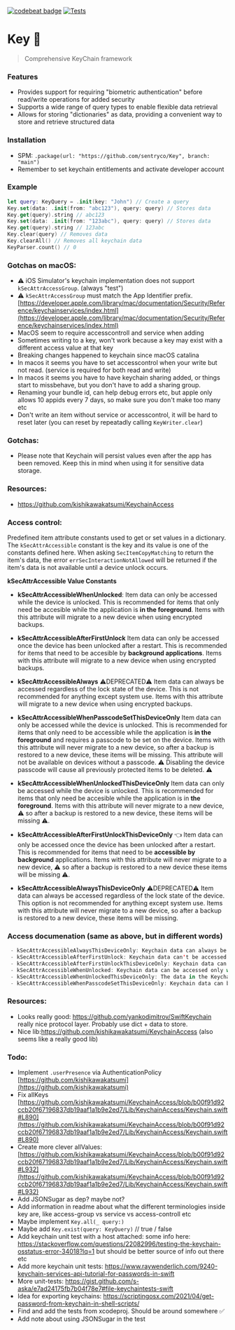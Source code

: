 [![codebeat badge](https://codebeat.co/badges/c964bad7-ab73-4eae-9ce8-cc746cc0e547)](https://codebeat.co/projects/github-com-passbook-key-master)
[![Tests](https://github.com/sentryco/Key/actions/workflows/Tests.yml/badge.svg)](https://github.com/sentryco/Key/actions/workflows/Tests.yml)

# Key 🔑

> Comprehensive KeyChain framework

### Features
- Provides support for requiring "biometric authentication" before read/write operations for added security
- Supports a wide range of query types to enable flexible data retrieval
- Allows for storing "dictionaries" as data, providing a convenient way to store and retrieve structured data

### Installation
- SPM: `.package(url: "https://github.com/sentryco/Key", branch: "main")`
- Remember to set keychain entitlements and activate developer account

### Example
```swift
let query: KeyQuery = .init(key: "John") // Create a query
Key.set(data: .init(from: "abc123"), query: query) // Stores data
Key.get(query).string // abc123
Key.set(data: .init(from: "123abc"), query: query) // Stores data
Key.get(query).string // 123abc
Key.clear(query) // Removes data
Key.clearAll() // Removes all keychain data
KeyParser.count() // 0
```

### Gotchas on macOS:
- ⚠️ iOS Simulator's keychain implementation does not support `kSecAttrAccessGroup`. (always "test")
- ⚠️ `kSecAttrAccessGroup` must match the App Identifier prefix. [https://developer.apple.com/library/mac/documentation/Security/Reference/keychainservices/index.html](https://developer.apple.com/library/mac/documentation/Security/Reference/keychainservices/index.html)  
- MacOS seem to require accesscontroll and service when adding
- Sometimes writing to a key, won't work because a key may exist with a different access value at that key
- Breaking changes happened to keychain since macOS catalina
- In macos it seems you have to set accesscontrol when your write but not read. (service is required for both read and write)
- In macos it seems you have to have keychain sharing added, or things start to missbehave, but you don't have to add a sharing group.
- Renaming your bundle id, can help debug errors etc, but apple only allows 10 appids every 7 days, so make sure you don't make too many etc
- Don't write an item without service or accesscontrol, it will be hard to reset later (you can reset by repeatadly calling `KeyWriter.clear`)

### Gotchas:
- Please note that Keychain will persist values even after the app has been removed. Keep this in mind when using it for sensitive data storage.

### Resources:
- https://github.com/kishikawakatsumi/KeychainAccess

### Access control:
Predefined item attribute constants used to get or set values
in a dictionary. The `kSecAttrAccessible` constant is the key and its
value is one of the constants defined here.
When asking `SecItemCopyMatching` to return the item's data, the error
`errSecInteractionNotAllowed` will be returned if the item's data is not
available until a device unlock occurs.

**kSecAttrAccessible Value Constants**

- **kSecAttrAccessibleWhenUnlocked**: Item data can only be accessed
while the device is unlocked. This is recommended for items that only
need be accesible while the application is **in the foreground**.  Items
with this attribute will migrate to a new device when using encrypted
backups.

- **kSecAttrAccessibleAfterFirstUnlock** Item data can only be
accessed once the device has been unlocked after a restart.  This is
recommended for items that need to be accesible by **background
applications**. Items with this attribute will migrate to a new device
when using encrypted backups.

- **kSecAttrAccessibleAlways** ⚠️️DEPRECATED⚠️️ Item data can always be accessed
regardless of the lock state of the device.  This is not recommended
for anything except system use. Items with this attribute will migrate
to a new device when using encrypted backups.

- **kSecAttrAccessibleWhenPasscodeSetThisDeviceOnly** Item data can
only be accessed while the device is unlocked. This is recommended for
items that only need to be accessible while the application is **in the
foreground** and requires a passcode to be set on the device. Items with
this attribute will never migrate to a new device, so after a backup
is restored to a new device, these items will be missing. This
attribute will not be available on devices without a passcode. ⚠️️ Disabling
the device passcode will cause all previously protected items to
be deleted. ⚠️️

- **kSecAttrAccessibleWhenUnlockedThisDeviceOnly** Item data can only
be accessed while the device is unlocked. This is recommended for items
that only need be accesible while the application is in **the foreground**.
Items with this attribute will never migrate to a new device, ⚠️️ so after
a backup is restored to a new device, these items will be missing ⚠️️.

- **kSecAttrAccessibleAfterFirstUnlockThisDeviceOnly** 👈 Item data can
only be accessed once the device has been unlocked after a restart.
This is recommended for items that need to be **accessible by background**
applications. Items with this attribute will never migrate to a new
device, ⚠️️ so after a backup is restored to a new device these items will
be missing ⚠️️.

- **kSecAttrAccessibleAlwaysThisDeviceOnly** ⚠️️DEPRECATED⚠️️ Item data can always
be accessed regardless of the lock state of the device. This option
is not recommended for anything except system use. Items with this
attribute will never migrate to a new device, so after a backup is
restored to a new device, these items will be missing.

### Access documenation (same as above, but in different words)
```swift
 - kSecAttrAccessibleAlwaysThisDeviceOnly: Keychain data can always be accessed, regardless of device is locked or not. These data won't be  included in an iCloud or local backup.
 - kSecAttrAccessibleAfterFirstUnlock: Keychain data can't be accessed after a restart until the device has been unlocked once by the user.
 - kSecAttrAccessibleAfterFirstUnlockThisDeviceOnly: Keychain data can't be accessed after a restart until the device has been unlocked once by the user. Items with this attribute do not migrate to a new device. Thus, after restoring from a backup of a different device, these items will not be present.
 - kSecAttrAccessibleWhenUnlocked: Keychain data can be accessed only while the device is unlocked by the user.
 - kSecAttrAccessibleWhenUnlockedThisDeviceOnly: The data in the Keychain item can be accessed only while the device is unlocked by the user. The data won't be included in an iCloud or local backup.
 - kSecAttrAccessibleWhenPasscodeSetThisDeviceOnly: Keychain data can be accessed only when the device is unlocked. This protection class is only available if a passcode is set on the device. The data won't be included in an iCloud or local backup.
```

### Resources:
- Looks really good: https://github.com/yankodimitrov/SwiftKeychain really nice protocol layer. Probably use dict + data to store.
- Nice lib:https://github.com/kishikawakatsumi/KeychainAccess (also seems like a really good lib)

### Todo:
- Implement `.userPresence` via AuthenticationPolicy [https://github.com/kishikawakatsumi](https://github.com/kishikawakatsumi)
- Fix allKeys [https://github.com/kishikawakatsumi/KeychainAccess/blob/b00f91d92ccb20f67196837db19aaf1a1b9e2ed7/Lib/KeychainAccess/Keychain.swift#L890](https://github.com/kishikawakatsumi/KeychainAccess/blob/b00f91d92ccb20f67196837db19aaf1a1b9e2ed7/Lib/KeychainAccess/Keychain.swift#L890)
- Create more clever allValues: [https://github.com/kishikawakatsumi/KeychainAccess/blob/b00f91d92ccb20f67196837db19aaf1a1b9e2ed7/Lib/KeychainAccess/Keychain.swift#L932](https://github.com/kishikawakatsumi/KeychainAccess/blob/b00f91d92ccb20f67196837db19aaf1a1b9e2ed7/Lib/KeychainAccess/Keychain.swift#L932)
- Add JSONSugar as dep? maybe not?
- Add information in readme about what the different terminologies inside key are, like access-group vs service vs access-controll etc
- Maybe implement `Key.all(_ query:)`
- Maybe add `Key.exist(query: KeyQuery)` // true / false
- Add keychain unit test with a host attached: some info here: https://stackoverflow.com/questions/22082996/testing-the-keychain-osstatus-error-34018?lq=1 but should be better source of info out there etc
- Add more keychain unit tests: https://www.raywenderlich.com/9240-keychain-services-api-tutorial-for-passwords-in-swift
- More unit-tests: https://gist.github.com/s-aska/e7ad24175fb7b04f78e7#file-keychaintests-swift
- Idea for exporting keychains: https://scriptingosx.com/2021/04/get-password-from-keychain-in-shell-scripts/
- Find and add the tests from xcodeproj. Should be around somewhere ✅
- Add note about using JSONSugar in the test 
